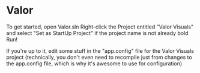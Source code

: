 Valor
=====

To get started, open Valor.sln
Right-click the Project entitled "Valor Visuals" and select "Set as StartUp Project" if the project name is not already bold
Run!

If you're up to it, edit some stuff in the "app.config" file for the Valor Visuals project
(technically, you don't even need to recompile just from changes to the app.config file, which is why it's awesome to use for configuration)
